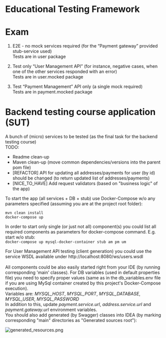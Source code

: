 # Educational Testing Framework

# Exam

1. E2E - no mock services required (for the “Payment gateway” provided stub-service used)<br/> 
Tests are in user package

2. Test only “User Management API” (for instance, negative cases, when one of the other services responded with an error)<br/>
Tests are in user.mocked package

3. Test “Payment Management” API only (a single mock required)<br/>
Tests are in payment.mocked package




# Backend testing course application (SUT)

A bunch of (micro) services to be tested (as the final task for the backend testing course)<br/>
TODO:
- Readme clean-up
- Maven clean-up (move common dependencies/versions into the parent pom file)
- [REFACTOR] API for updating all addresses/payments for user (by id) should be changed (to return updated list of addresses/payments)
- [NICE_TO_HAVE] Add request validators (based on "business logic" of the app)


To start the app (all services + DB + stub) use Docker-Compose w/o any parameters specified 
(assuming you are at the project root folder):<br/>
```
mvn clean install
docker-compose up
```

In order to start only single (or just not all) component(s) you could list all required 
components as parameters for docker-compose command. E.g. start w/o stub:<br/>
```docker-compose up mysql-docker-container stub am pm um```

For User Management API testing (client generation) you could use the service WSDL available under http://localhost:8080/ws/users.wsdl <br/><br/> 
All components could be also easily started right from your IDE 
(by running corresponding 'main' classes). For DB variables (used in default properties file) 
you need to specify proper values (same as in the db_variables.env file if you are using MySql container created 
by this project's Docker-Compose execution).<br/>
Variables are: *MYSQL_HOST*, *MYSQL_PORT*, *MYSQL_DATABASE*, *MYSQL_USER*, *MYSQL_PASSWORD*<br/>
In addition to this, update *payment.service.url*, *address.service.url* and *payment.gateway.url* environment variables.<br/>
You should also add generated (by Swagger) classes into IDEA 
(by marking corresponding "main" directories as "Generated sources root"):

![generated_resources.png](generated_resources.png)
